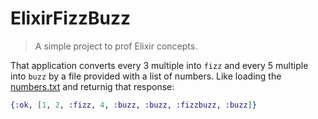 # ElixirFizzBuzz

> A simple project to prof Elixir concepts.

That application converts every 3 multiple into `fizz` and every 5 multiple into `buzz` by a file provided with a list of numbers. 
Like loading the [numbers.txt](numbers.txt) and returnig that response:

```elixir
{:ok, [1, 2, :fizz, 4, :buzz, :buzz, :fizzbuzz, :buzz]}
```
